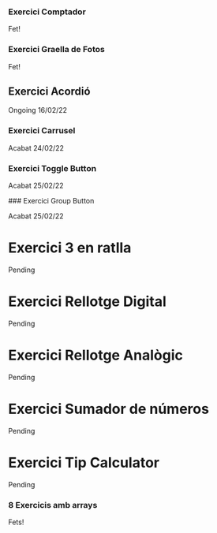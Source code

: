 ### Exercici Comptador

Fet!

### Exercici Graella de Fotos

Fet!

## Exercici Acordió

Ongoing 16/02/22

### Exercici Carrusel

Acabat 24/02/22

### Exercici Toggle Button

Acabat 25/02/22

### Exercici Group Button

Acabat 25/02/22

# Exercici 3 en ratlla

Pending

# Exercici Rellotge Digital

Pending

# Exercici Rellotge Analògic

Pending

# Exercici Sumador de números

Pending

# Exercici Tip Calculator

Pending

### 8 Exercicis amb arrays

Fets!
